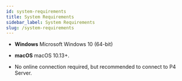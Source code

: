 ```yaml
---
id: system-requirements
title: System Requirements
sidebar_label: System Requirements
slug: /system-requirements
---
```


- **Windows**
  Microsoft Windows 10 (64-bit)

- **macOS**
  macOS 10.13+.
  
- No online connection required, but recommended to connect to P4 Server.

